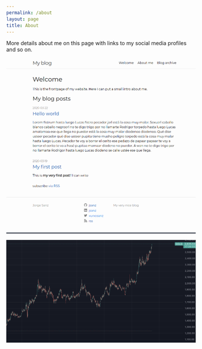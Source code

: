 ```yaml
---
permalink: /about
layout: page
title: About
---
```


More details about me on this page with links to my social media profiles and so on.

![alt text](assets/imgs/screenshot.png)

![alt text](media/img.png)
